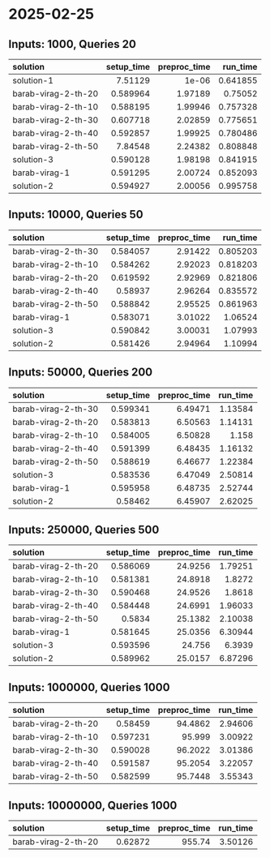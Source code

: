# 2025-02-25

## Inputs: 1000, Queries 20

| solution            |   setup_time |   preproc_time |   run_time |
|:--------------------|-------------:|---------------:|-----------:|
| solution-1          |     7.51129  |        1e-06   |   0.641855 |
| barab-virag-2-th-20 |     0.589964 |        1.97189 |   0.75052  |
| barab-virag-2-th-10 |     0.588195 |        1.99946 |   0.757328 |
| barab-virag-2-th-30 |     0.607718 |        2.02859 |   0.775651 |
| barab-virag-2-th-40 |     0.592857 |        1.99925 |   0.780486 |
| barab-virag-2-th-50 |     7.84548  |        2.24382 |   0.808848 |
| solution-3          |     0.590128 |        1.98198 |   0.841915 |
| barab-virag-1       |     0.591295 |        2.00724 |   0.852093 |
| solution-2          |     0.594927 |        2.00056 |   0.995758 |

## Inputs: 10000, Queries 50

| solution            |   setup_time |   preproc_time |   run_time |
|:--------------------|-------------:|---------------:|-----------:|
| barab-virag-2-th-30 |     0.584057 |        2.91422 |   0.805203 |
| barab-virag-2-th-10 |     0.584262 |        2.92023 |   0.818203 |
| barab-virag-2-th-20 |     0.619592 |        2.92969 |   0.821806 |
| barab-virag-2-th-40 |     0.58937  |        2.96264 |   0.835572 |
| barab-virag-2-th-50 |     0.588842 |        2.95525 |   0.861963 |
| barab-virag-1       |     0.583071 |        3.01022 |   1.06524  |
| solution-3          |     0.590842 |        3.00031 |   1.07993  |
| solution-2          |     0.581426 |        2.94964 |   1.10994  |

## Inputs: 50000, Queries 200

| solution            |   setup_time |   preproc_time |   run_time |
|:--------------------|-------------:|---------------:|-----------:|
| barab-virag-2-th-30 |     0.599341 |        6.49471 |    1.13584 |
| barab-virag-2-th-20 |     0.583813 |        6.50563 |    1.14131 |
| barab-virag-2-th-10 |     0.584005 |        6.50828 |    1.158   |
| barab-virag-2-th-40 |     0.591399 |        6.48435 |    1.16132 |
| barab-virag-2-th-50 |     0.588619 |        6.46677 |    1.22384 |
| solution-3          |     0.583536 |        6.47049 |    2.50814 |
| barab-virag-1       |     0.595958 |        6.48735 |    2.52744 |
| solution-2          |     0.58462  |        6.45907 |    2.62025 |

## Inputs: 250000, Queries 500

| solution            |   setup_time |   preproc_time |   run_time |
|:--------------------|-------------:|---------------:|-----------:|
| barab-virag-2-th-20 |     0.586069 |        24.9256 |    1.79251 |
| barab-virag-2-th-10 |     0.581381 |        24.8918 |    1.8272  |
| barab-virag-2-th-30 |     0.590468 |        24.9526 |    1.8618  |
| barab-virag-2-th-40 |     0.584448 |        24.6991 |    1.96033 |
| barab-virag-2-th-50 |     0.5834   |        25.1382 |    2.10038 |
| barab-virag-1       |     0.581645 |        25.0356 |    6.30944 |
| solution-3          |     0.593596 |        24.756  |    6.3939  |
| solution-2          |     0.589962 |        25.0157 |    6.87296 |

## Inputs: 1000000, Queries 1000

| solution            |   setup_time |   preproc_time |   run_time |
|:--------------------|-------------:|---------------:|-----------:|
| barab-virag-2-th-20 |     0.58459  |        94.4862 |    2.94606 |
| barab-virag-2-th-10 |     0.597231 |        95.999  |    3.00922 |
| barab-virag-2-th-30 |     0.590028 |        96.2022 |    3.01386 |
| barab-virag-2-th-40 |     0.591587 |        95.2054 |    3.22057 |
| barab-virag-2-th-50 |     0.582599 |        95.7448 |    3.55343 |

## Inputs: 10000000, Queries 1000

| solution            |   setup_time |   preproc_time |   run_time |
|:--------------------|-------------:|---------------:|-----------:|
| barab-virag-2-th-20 |      0.62872 |         955.74 |    3.50126 |